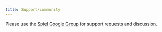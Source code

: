 ```yaml
---
title: Support/community
---
```


Please use the [Spiel Google Group](http://groups.google.com/group/spielproject) for support requests and discussion.
